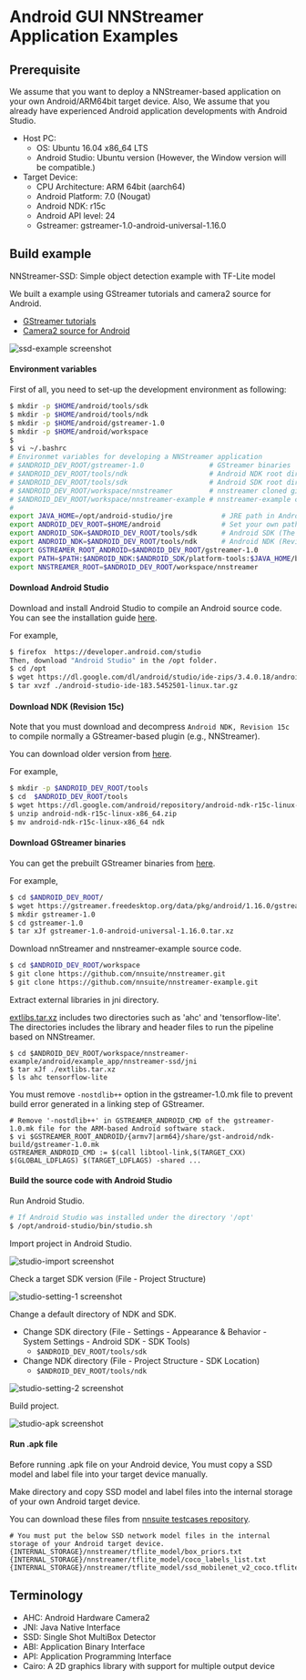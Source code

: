 # Android GUI NNStreamer Application Examples

## Prerequisite

We assume that you want to deploy a NNStreamer-based application on your own Android/ARM64bit target device.
Also, We assume that you already have experienced Android application developments with Android Studio.

 * Host PC:
   * OS: Ubuntu 16.04 x86_64 LTS
   * Android Studio: Ubuntu version (However, the Window version will be compatible.)
 * Target Device:
   * CPU Architecture: ARM 64bit (aarch64)
   * Android Platform: 7.0 (Nougat)
   * Android NDK: r15c
   * Android API level: 24
   * Gstreamer: gstreamer-1.0-android-universal-1.16.0

## Build example

NNStreamer-SSD: Simple object detection example with TF-Lite model

We built a example using GStreamer tutorials and camera2 source for Android.
- [GStreamer tutorials](https://gitlab.freedesktop.org/gstreamer/gst-docs/)
- [Camera2 source for Android](https://justinjoy9to5.blogspot.com/2017/10/gstreamer-camera-2-source-for-android.html)

![ssd-example screenshot](screenshot/screenshot_ssd.jpg)

#### Environment variables

First of all, you need to set-up the development environment as following:
```bash
$ mkdir -p $HOME/android/tools/sdk
$ mkdir -p $HOME/android/tools/ndk
$ mkdir -p $HOME/android/gstreamer-1.0
$ mkdir -p $HOME/android/workspace
$
$ vi ~/.bashrc
# Environmet variables for developing a NNStreamer application
# $ANDROID_DEV_ROOT/gstreamer-1.0                # GStreamer binaries
# $ANDROID_DEV_ROOT/tools/ndk                    # Android NDK root directory
# $ANDROID_DEV_ROOT/tools/sdk                    # Android SDK root directory (default location: $HOME/Android/Sdk)
# $ANDROID_DEV_ROOT/workspace/nnstreamer         # nnstreamer cloned git repository
# $ANDROID_DEV_ROOT/workspace/nnstreamer-example # nnstreamer-example cloned git repository
#
export JAVA_HOME=/opt/android-studio/jre            # JRE path in Android Studio
export ANDROID_DEV_ROOT=$HOME/android               # Set your own path (The default path will be "$HOME/Android".)
export ANDROID_SDK=$ANDROID_DEV_ROOT/tools/sdk      # Android SDK (The default path will be "$HOME/Android/Sdk".)
export ANDROID_NDK=$ANDROID_DEV_ROOT/tools/ndk      # Android NDK (Revision 15c)
export GSTREAMER_ROOT_ANDROID=$ANDROID_DEV_ROOT/gstreamer-1.0
export PATH=$PATH:$ANDROID_NDK:$ANDROID_SDK/platform-tools:$JAVA_HOME/bin
export NNSTREAMER_ROOT=$ANDROID_DEV_ROOT/workspace/nnstreamer
```

#### Download Android Studio

Download and install Android Studio to compile an Android source code.
You can see the installation guide [here](https://developer.android.com/studio/install).

For example,
```bash
$ firefox  https://developer.android.com/studio
Then, download "Android Studio" in the /opt folder.
$ cd /opt
$ wget https://dl.google.com/dl/android/studio/ide-zips/3.4.0.18/android-studio-ide-183.5452501-linux.tar.gz
$ tar xvzf ./android-studio-ide-183.5452501-linux.tar.gz
```

#### Download NDK (Revision 15c)

Note that you must download and decompress ```Android NDK, Revision 15c``` to compile normally a GStreamer-based plugin (e.g., NNStreamer).

You can download older version from [here](https://developer.android.com/ndk/downloads/older_releases.html).

For example,
```bash
$ mkdir -p $ANDROID_DEV_ROOT/tools
$ cd  $ANDROID_DEV_ROOT/tools
$ wget https://dl.google.com/android/repository/android-ndk-r15c-linux-x86_64.zip
$ unzip android-ndk-r15c-linux-x86_64.zip
$ mv android-ndk-r15c-linux-x86_64 ndk
```

#### Download GStreamer binaries

You can get the prebuilt GStreamer binaries from [here](https://gstreamer.freedesktop.org/data/pkg/android/).

For example,
```bash
$ cd $ANDROID_DEV_ROOT/
$ wget https://gstreamer.freedesktop.org/data/pkg/android/1.16.0/gstreamer-1.0-android-universal-1.16.0.tar.xz
$ mkdir gstreamer-1.0
$ cd gstreamer-1.0
$ tar xJf gstreamer-1.0-android-universal-1.16.0.tar.xz
```

Download nnStreamer and nnstreamer-example source code.

```bash
$ cd $ANDROID_DEV_ROOT/workspace
$ git clone https://github.com/nnsuite/nnstreamer.git
$ git clone https://github.com/nnsuite/nnstreamer-example.git
```

Extract external libraries in jni directory.

[extlibs.tar.xz](nnstreamer-ssd/jni/extlibs.tar.xz) includes two directories such as 'ahc' and 'tensorflow-lite'.
The directories includes the library and header files to run the pipeline based on NNStreamer.

```
$ cd $ANDROID_DEV_ROOT/workspace/nnstreamer-example/android/example_app/nnstreamer-ssd/jni
$ tar xJf ./extlibs.tar.xz
$ ls ahc tensorflow-lite
```

You must remove ```-nostdlib++``` option in the gstreamer-1.0.mk file to prevent build error generated in a linking step of GStreamer.

```
# Remove '-nostdlib++' in GSTREAMER_ANDROID_CMD of the gstreamer-1.0.mk file for the ARM-based Android software stack.
$ vi $GSTREAMER_ROOT_ANDROID/{armv7|arm64}/share/gst-android/ndk-build/gstreamer-1.0.mk
GSTREAMER_ANDROID_CMD := $(call libtool-link,$(TARGET_CXX) $(GLOBAL_LDFLAGS) $(TARGET_LDFLAGS) -shared ...
```

#### Build the source code with Android Studio

Run Android Studio.

```bash
# If Android Studio was installed under the directory '/opt'
$ /opt/android-studio/bin/studio.sh
```

Import project in Android Studio.

![studio-import screenshot](screenshot/screenshot_studio_import_project.png)

Check a target SDK version (File - Project Structure)

![studio-setting-1 screenshot](screenshot/screenshot_studio_setting_1.png)

Change a default directory of NDK and SDK.
- Change SDK directory (File - Settings - Appearance & Behavior - System Settings - Android SDK - SDK Tools)
  - ```$ANDROID_DEV_ROOT/tools/sdk```
- Change NDK directory (File - Project Structure - SDK Location)
  - ```$ANDROID_DEV_ROOT/tools/ndk```

![studio-setting-2 screenshot](screenshot/screenshot_studio_setting_2.png)

Build project.

![studio-apk screenshot](screenshot/screenshot_studio_apk.png)

#### Run .apk file

Before running .apk file on your Android device, You must copy a SSD model and label file into your target device manually.

Make directory and copy SSD model and label files into the internal storage of your own Android target device.

You can download these files from [nnsuite testcases repository](https://github.com/nnsuite/testcases/tree/master/DeepLearningModels/tensorflow-lite/ssd_mobilenet_v2_coco).

```
# You must put the below SSD network model files in the internal storage of your Android target device.
{INTERNAL_STORAGE}/nnstreamer/tflite_model/box_priors.txt
{INTERNAL_STORAGE}/nnstreamer/tflite_model/coco_labels_list.txt
{INTERNAL_STORAGE}/nnstreamer/tflite_model/ssd_mobilenet_v2_coco.tflite

```

## Terminology
* AHC: Android Hardware Camera2
* JNI: Java Native Interface
* SSD: Single Shot MultiBox Detector
* ABI: Application Binary Interface
* API: Application Programming Interface
* Cairo: A 2D graphics library with support for multiple output device
